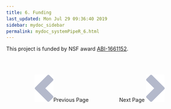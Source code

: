 ```yaml
---
title: 6. Funding
last_updated: Mon Jul 29 09:36:40 2019
sidebar: mydoc_sidebar
permalink: mydoc_systemPipeR_6.html
---
```


This project is funded by NSF award [ABI-1661152](https://www.nsf.gov/awardsearch/showAward?AWD_ID=1661152). 

<br><br><center><a href="mydoc_systemPipeR_5.html"><img src="images/left_arrow.png" alt="Previous page."></a>Previous Page &nbsp; &nbsp; &nbsp; &nbsp; &nbsp; &nbsp; &nbsp; &nbsp; &nbsp; &nbsp; Next Page
<a href="mydoc_systemPipeR_7.html"><img src="images/right_arrow.png" alt="Next page."></a></center>
